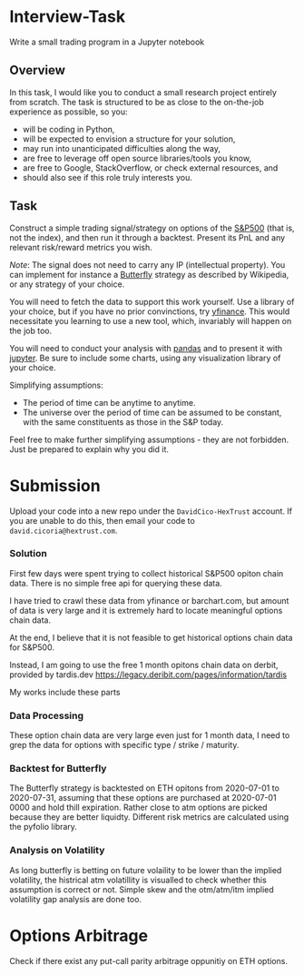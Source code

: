 # Interview-Task
Write a small trading program in a Jupyter notebook

## Overview

In this task, I would like you to conduct a small research project entirely from scratch. The task is structured to be as close to the on-the-job experience as possible, so you:

- will be coding in Python,
- will be expected to envision a structure for your solution,
- may run into unanticipated difficulties along the way,
- are free to leverage off open source libraries/tools you know,
- are free to Google, StackOverflow, or check external resources, and
- should also see if this role truly interests you.

## Task

Construct a simple trading signal/strategy on options of the [S&P500](https://en.wikipedia.org/wiki/S%26P_500) (that is, not the index), and then run it through a backtest. Present its PnL and any relevant risk/reward metrics you wish.

_Note_: The signal does not need to carry any IP (intellectual property). You can implement for instance a [Butterfly](<https://en.wikipedia.org/wiki/Butterfly>) strategy as described by Wikipedia, or any strategy of your choice.

You will need to fetch the data to support this work yourself. Use a library of your choice, but if you have no prior convinctions, try [yfinance](https://github.com/ranaroussi/yfinance). This would necessitate you learning to use a new tool, which, invariably will happen on the job too.

You will need to conduct your analysis with [pandas](https://github.com/pandas-dev/pandas) and to present it with [jupyter](https://github.com/jupyterlab/jupyterlab/). Be sure to include some charts, using any visualization library of your choice.

Simplifying assumptions:

- The period of time can be anytime to anytime.
- The universe over the period of time can be assumed to be constant, with the same constituents as those in the S&P today.

Feel free to make further simplifying assumptions - they are not forbidden. Just be prepared to explain why you did it.

# Submission

Upload your code into a new repo under the `DavidCico-HexTrust` account. If you are unable to do this, then email your code to `david.cicoria@hextrust.com`.


### Solution

First few days were spent trying to collect historical S&P500 opiton chain data. There is no simple free api for querying these data.

I have tried to crawl these data from yfinance or barchart.com, but amount of data is very large and it is extremely hard to locate meaningful options chain data.

At the end, I believe that it is not feasible to get historical options chain data for S&P500. 

Instead, I am going to use the free 1 month opitons chain data on derbit, provided by tardis.dev https://legacy.deribit.com/pages/information/tardis

My works include these parts

### Data Processing

These option chain data are very large even just for 1 month data, I need to grep the data for options with specific type / strike / maturity.

### Backtest for Butterfly

The Butterfly strategy is backtested on ETH opitons from 2020-07-01 to 2020-07-31, assuming that these options are purchased at 2020-07-01 0000 and hold thill expiration.
Rather close to atm options are picked because they are better liquidty. Different risk metrics are calculated using the pyfolio library.

### Analysis on Volatility

As long butterfly is betting on future volaility to be lower than the implied volatility, the histrical atm volatillity is visualled to check whether this assumption is correct or not.
Simple skew and the otm/atm/itm implied volatility gap analysis are done too.

# Options Arbitrage

Check if there exist any put-call parity arbitrage oppunitiy on ETH options. 


